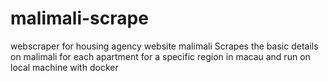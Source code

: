 # malimali-scrape
webscraper for housing agency website malimali
Scrapes the basic details on malimali for each apartment for a specific region in macau and run on local machine with docker 
